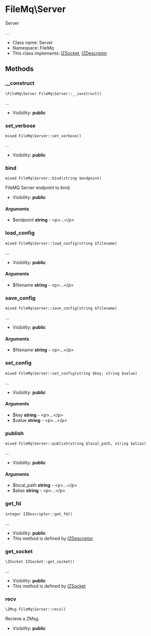 FileMq\Server
===============

Server

...


* Class name: Server
* Namespace: FileMq
* This class implements: [IZSocket](IZSocket.md), [IZDescriptor](IZDescriptor.md)






Methods
-------


### __construct

    \FileMq\Server FileMq\Server::__construct()



...

* Visibility: **public**




### set_verbose

    mixed FileMq\Server::set_verbose()



...

* Visibility: **public**




### bind

    mixed FileMq\Server::bind(string $endpoint)

FileMQ Server endpoint to bind.



* Visibility: **public**


#### Arguments
* $endpoint **string** - &lt;p&gt;...&lt;/p&gt;



### load_config

    mixed FileMq\Server::load_config(string $filename)



...

* Visibility: **public**


#### Arguments
* $filename **string** - &lt;p&gt;...&lt;/p&gt;



### save_config

    mixed FileMq\Server::save_config(string $filename)



...

* Visibility: **public**


#### Arguments
* $filename **string** - &lt;p&gt;...&lt;/p&gt;



### set_config

    mixed FileMq\Server::set_config(string $key, string $value)



...

* Visibility: **public**


#### Arguments
* $key **string** - &lt;p&gt;...&lt;/p&gt;
* $value **string** - &lt;p&gt;...&lt;/p&gt;



### publish

    mixed FileMq\Server::publish(string $local_path, string $alias)



...

* Visibility: **public**


#### Arguments
* $local_path **string** - &lt;p&gt;...&lt;/p&gt;
* $alias **string** - &lt;p&gt;...&lt;/p&gt;



### get_fd

    integer IZDescriptor::get_fd()



...

* Visibility: **public**
* This method is defined by [IZDescriptor](IZDescriptor.md)




### get_socket

    \ZSocket IZSocket::get_socket()



...

* Visibility: **public**
* This method is defined by [IZSocket](IZSocket.md)




### recv

    \ZMsg FileMq\Server::recv()

Recieve a ZMsg.



* Visibility: **public**




